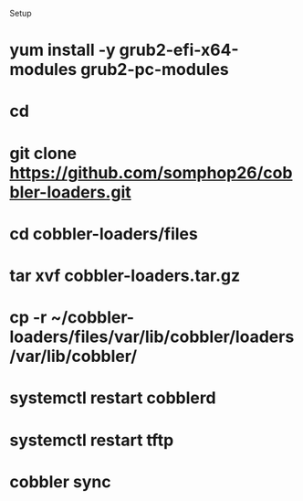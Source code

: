 Setup
# yum install -y grub2-efi-x64-modules grub2-pc-modules
# cd
# git clone https://github.com/somphop26/cobbler-loaders.git
# cd cobbler-loaders/files  
# tar xvf cobbler-loaders.tar.gz
# cp -r ~/cobbler-loaders/files/var/lib/cobbler/loaders /var/lib/cobbler/

# systemctl restart cobblerd
# systemctl restart tftp
# cobbler sync

